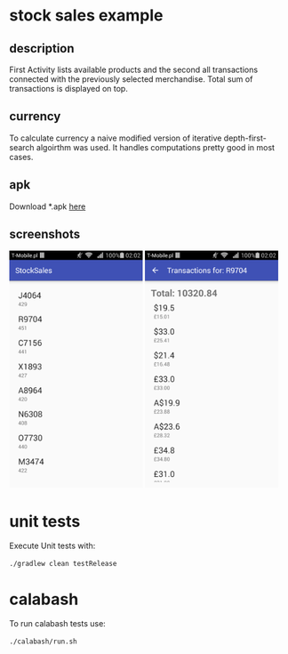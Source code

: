# stock sales example

## description

First Activity lists available products and the second all transactions connected with the previously selected merchandise. Total sum of transactions is displayed on top.

## currency

To calculate currency a naive modified version of iterative depth-first-search algoirthm was used. It handles computations pretty good in most cases.

## apk

Download *.apk [here](https://github.com/kosiara/stock-sales-example/blob/master/StockSales/apk_release/app-release.apk)

## screenshots
<img src="https://github.com/kosiara/stock-sales-example/raw/master/StockSales/screenshots/device-2016-03-20-020222.png"
  width="240px" height="427px" />
<img src="https://github.com/kosiara/stock-sales-example/raw/master/StockSales/screenshots/device-2016-03-20-020207.png"
  width="240px" height="427px" />

# unit tests
Execute Unit tests with:

```./gradlew clean testRelease```
  
# calabash
To run calabash tests use:

``` ./calabash/run.sh ```
